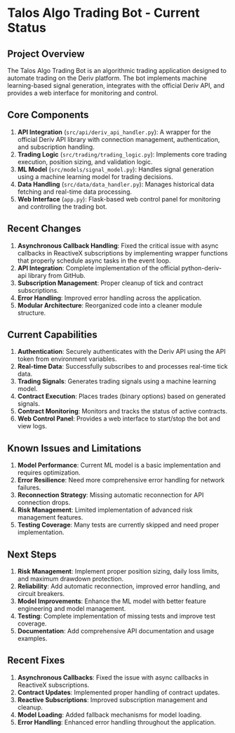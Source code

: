 # Talos Algo Trading Bot - Current Status

## Project Overview
The Talos Algo Trading Bot is an algorithmic trading application designed to automate trading on the Deriv platform. The bot implements machine learning-based signal generation, integrates with the official Deriv API, and provides a web interface for monitoring and control.

## Core Components
1. **API Integration** (`src/api/deriv_api_handler.py`): A wrapper for the official Deriv API library with connection management, authentication, and subscription handling.
2. **Trading Logic** (`src/trading/trading_logic.py`): Implements core trading execution, position sizing, and validation logic.
3. **ML Model** (`src/models/signal_model.py`): Handles signal generation using a machine learning model for trading decisions.
4. **Data Handling** (`src/data/data_handler.py`): Manages historical data fetching and real-time data processing.
5. **Web Interface** (`app.py`): Flask-based web control panel for monitoring and controlling the trading bot.

## Recent Changes
1. **Asynchronous Callback Handling**: Fixed the critical issue with async callbacks in ReactiveX subscriptions by implementing wrapper functions that properly schedule async tasks in the event loop.
2. **API Integration**: Complete implementation of the official python-deriv-api library from GitHub.
3. **Subscription Management**: Proper cleanup of tick and contract subscriptions.
4. **Error Handling**: Improved error handling across the application.
5. **Modular Architecture**: Reorganized code into a cleaner module structure.

## Current Capabilities
1. **Authentication**: Securely authenticates with the Deriv API using the API token from environment variables.
2. **Real-time Data**: Successfully subscribes to and processes real-time tick data.
3. **Trading Signals**: Generates trading signals using a machine learning model.
4. **Contract Execution**: Places trades (binary options) based on generated signals.
5. **Contract Monitoring**: Monitors and tracks the status of active contracts.
6. **Web Control Panel**: Provides a web interface to start/stop the bot and view logs.

## Known Issues and Limitations
1. **Model Performance**: Current ML model is a basic implementation and requires optimization.
2. **Error Resilience**: Need more comprehensive error handling for network failures.
3. **Reconnection Strategy**: Missing automatic reconnection for API connection drops.
4. **Risk Management**: Limited implementation of advanced risk management features.
5. **Testing Coverage**: Many tests are currently skipped and need proper implementation.

## Next Steps
1. **Risk Management**: Implement proper position sizing, daily loss limits, and maximum drawdown protection.
2. **Reliability**: Add automatic reconnection, improved error handling, and circuit breakers.
3. **Model Improvements**: Enhance the ML model with better feature engineering and model management.
4. **Testing**: Complete implementation of missing tests and improve test coverage.
5. **Documentation**: Add comprehensive API documentation and usage examples.

## Recent Fixes
1. **Asynchronous Callbacks**: Fixed the issue with async callbacks in ReactiveX subscriptions.
2. **Contract Updates**: Implemented proper handling of contract updates.
3. **Reactive Subscriptions**: Improved subscription management and cleanup.
4. **Model Loading**: Added fallback mechanisms for model loading.
5. **Error Handling**: Enhanced error handling throughout the application.